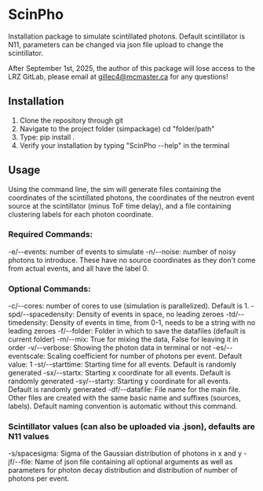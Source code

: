 # ScinPho
Installation package to simulate scintillated photons. Default scintillator is N11, parameters can be changed via json file upload to change the scintillator. 

After September 1st, 2025, the author of this package will lose access to the LRZ GitLab, please email at gillec4@mcmaster.ca for any questions!

## Installation 

1. Clone the repository through git
2. Navigate to the project folder (simpackage) 
    cd "folder/path"
3. Type: pip install . 
4. Verify your installation by typing "ScinPho --help" in the terminal 

## Usage 

Using the command line, the sim will generate files containing the coordinates of the scintillated photons, the coordinates of the neutron event source at the scintillator (minus ToF time delay), and a file containing clustering labels for each photon coordinate. 

### Required Commands: 

-e/--events: number of events to simulate 
-n/--noise: number of noisy photons to introduce. These have no source coordinates as they don't come from actual events, and all have the label 0. 

### Optional Commands: 

-c/--cores: number of cores to use (simulation is parallelized). Default is 1. 
-spd/--spacedensity: Density of events in space, no leading zeroes
-td/--timedensity: Density of events in time, from 0-1, needs to be a string with no leading zeroes
-f/--folder: Folder in which to save the datafiles (default is current folder)
-m/--mix: True for mixing the data, False for leaving it in order
-v/--verbose: Showing the photon data in terminal or not
-es/--eventscale: Scaling coefficient for number of photons per event. Default value: 1
-st/--starttime: Starting time for all events. Default is randomly generated 
-sx/--startx: Starting x coordinate for all events. Default is randomly generated 
-sy/--starty: Starting y coordinate for all events. Default is randomly generated 
-df/--datafile: File name for the main file. Other files are created with the same basic name and suffixes (sources, labels). Default naming convention is automatic without this command. 


### Scintillator values (can also be uploaded via .json), defaults are N11 values 
-s/spacesigma: Sigma of the Gaussian distribution of photons in x and y
-jf/--file: Name of json file containing all optional arguments as well as parameters for photon decay distribution and distribution of number of photons per event.
